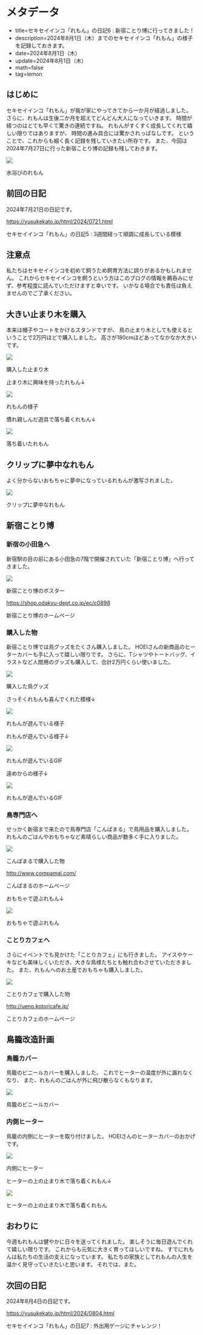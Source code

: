 # メタデータ
- title=セキセイインコ「れもん」の日記6 : 新宿ことり博に行ってきました！
- description=2024年8月1日（木）までのセキセイインコ「れもん」の様子を記録しておきます。
- date=2024年8月1日（木）
- update=2024年8月1日（木）
- math=false
- tag=lemon

## はじめに
セキセイインコ「れもん」が我が家にやってきてから一か月が経過しました。
さらに、れもんは生後二か月を超えてどんどん大人になっていきます。
時間が経つのはとても早くて驚きの連続ですね。
れもんがすくすく成長してくれて嬉しい限りではありますが、
時間の進み具合には驚かされっぱなしです。
ということで、これからも細く長く記録を残していきたい所存です。
また、今回は2024年7月27日に行った新宿ことり博の記録も残しておきます。

![](../../images/2024/20240801_12.jpg)

水浴びのれもん

## 前回の日記
2024年7月21日の日記です。

https://yusukekato.jp/html/2024/0721.html

セキセイインコ「れもん」の日記5 : 3週間経って順調に成長している模様

## 注意点
私たちはセキセイインコを初めて飼うため飼育方法に誤りがあるかもしれません。
これからセキセイインコを飼うという方はこのブログの情報を鵜呑みにせず、参考程度に読んでいただけますと幸いです。
いかなる場合でも責任は負えませんのでご了承ください。

## 大きい止まり木を購入
本来は帽子やコートをかけるスタンドですが、
鳥の止まり木としても使えるということで2万円ほどで購入しました。
高さが180cmほどあってなかなか大きいです。

![](../../images/2024/20240801_1.jpg)

購入した止まり木

止まり木に興味を持ったれもん↓

![](../../images/2024/20240801_2.jpg)

れもんの様子

慣れ親しんだ遊具で落ち着くれもん↓

![](../../images/2024/20240801_4.jpg)

落ち着いたれもん

## クリップに夢中なれもん
よく分からないおもちゃに夢中になっているれもんが激写されました。

![](../../images/2024/20240801_3.gif)

クリップに夢中なれもん

## 新宿ことり博

### 新宿の小田急へ
新宿駅の目の前にある小田急の7階で開催されていた「新宿ことり博」へ行ってきました。

![](../../images/2024/20240801_5.jpg)

新宿ことり博のポスター

https://shop.odakyu-dept.co.jp/ec/c0898

新宿ことり博のホームページ

### 購入した物
新宿ことり博では鳥グッズをたくさん購入しました。
HOEIさんの新商品のヒーターカバーも手に入って嬉しい限りです。
さらに、Tシャツやトートバッグ、イラストなど人間用のグッズも購入して、合計2万円くらい使いました。

![](../../images/2024/20240801_8.jpg)

購入した鳥グッズ

さっそくれもんも喜んでくれた模様↓

![](../../images/2024/20240801_9.jpg)

れもんが遊んでいる様子

れもんが遊んでいる様子↓

![](../../images/2024/20240801_10.gif)

れもんが遊んでいるGIF

遠めからの様子↓

![](../../images/2024/20240801_11.gif)

れもんが遊んでいるGIF

### 鳥専門店へ
せっかく新宿まで来たので鳥専門店「こんぱまる」で鳥用品を購入しました。
れもんのごはんやおもちゃなど素晴らしい商品が数多く手に入りました。

![](../../images/2024/20240801_7.jpg)

こんぱまるで購入した物

http://www.compamal.com/

こんぱまるのホームページ

おもちゃで遊ぶれもん↓

![](../../images/2024/20240801_16.gif)

おもちゃで遊ぶれもん

### ことりカフェへ
さらにイベントでも見かけた「ことりカフェ」にも行きました。
アイスやケーキなども美味しくいただき、大きな鳥様たちとも触れ合わさせていただきました。
また、れもんへのお土産でおもちゃも購入しました。

![](../../images/2024/20240801_6.jpg)

ことりカフェで購入した物

http://ueno.kotoricafe.jp/

ことりカフェのホームページ

## 鳥籠改造計画

### 鳥籠カバー
鳥籠のビニールカバーを購入しました。
これでヒーターの温度が外に漏れなくなり、
また、れもんのごはんが外に飛び散らなくもなります。

![](../../images/2024/20240801_13.jpg)

鳥籠のビニールカバー

### 内側ヒーター
鳥籠の内側にヒーターを取り付けました。
HOEIさんのヒーターカバーのおかげです。

![](../../images/2024/20240801_14.jpg)

内側にヒーター

ヒーターの上の止まり木で落ち着くれもん↓

![](../../images/2024/20240801_15.jpg)

ヒーターの上の止まり木で落ち着くれもん

## おわりに
今週もれもんは健やかに日々を送ってくれました。
楽しそうに毎日遊んでくれて嬉しい限りです。
これからも元気に大きく育ってほしいですね。
すでにれもんは私たちの生活の支えになっています。
私たちの家族としてれもんの人生を温かく見守っていきたいと思います。
それでは、また。

## 次回の日記
2024年8月4日の日記です。

https://yusukekato.jp/html/2024/0804.html

セキセイインコ「れもん」の日記7 : 外出用ゲージにチャレンジ！


